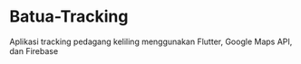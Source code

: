 # Batua-Tracking
Aplikasi tracking pedagang keliling menggunakan Flutter, Google Maps API, dan Firebase

